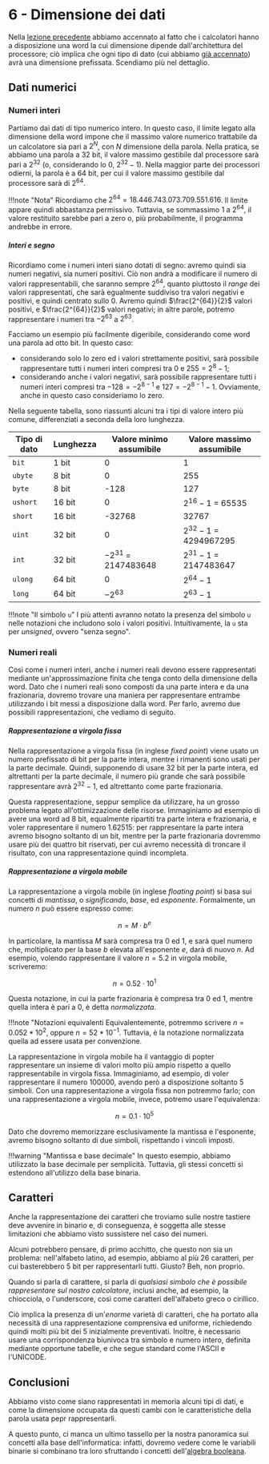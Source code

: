 # 6 - Dimensione dei dati

Nella [lezione precedente](05_sis_bin.md) abbiamo accennato al fatto che i calcolatori hanno a disposizione una word la cui dimensione dipende dall'architettura del processore; ciò implica che ogni tipo di dato (cui abbiamo [già accennato](02_data_repr.md)) avrà una dimensione prefissata. Scendiamo più nel dettaglio.

## Dati numerici

### Numeri interi

Partiamo dai dati di tipo numerico intero. In questo caso, il limite legato alla dimensione della word impone che il massimo valore numerico trattabile da un calcolatore sia pari a $2^N$, con $N$ dimensione della parola. Nella pratica, se abbiamo una parola a $32$ bit, il valore massimo gestibile dal processore sarà pari a $2^{32}$ (o, considerando lo $0$, $2^{32}-1$). Nella maggior parte dei processori odierni, la parola è a $64$ bit, per cui il valore massimo gestibile dal processore sarà di $2^{64}$.

!!!note "Nota"
    Ricordiamo che $2^{64} = 18.446.743.073.709.551.616$. Il limite appare quindi abbastanza permissivo. Tuttavia, se sommassimo $1$ a $2^{64}$, il valore restituito sarebbe pari a zero o, più probabilmente, il programma andrebbe in errore.

##### Interi e segno

Ricordiamo come i numeri interi siano dotati di segno: avremo quindi sia numeri negativi, sia numeri positivi. Ciò non andrà a modificare il numero di valori rappresentabili, che saranno sempre $2^{64}$, quanto piuttosto il *range* dei valori rappresentati, che sarà egualmente suddiviso tra valori negativi e positivi, e quindi centrato sullo $0$. Avremo quindi $\frac{2^{64}}{2}$ valori positivi, e $\frac{2^{64}}{2}$ valori negativi; in altre parole, potremo rappresentare i numeri tra $-2^{63}$ a $2^{63}$.

Facciamo un esempio più facilmente digeribile, considerando come word una parola ad otto bit. In questo caso:

- considerando solo lo zero ed i valori strettamente positivi, sarà possibile rappresentare tutti i numeri interi compresi tra $0$ e $255 = 2^{8}-1$;
- considerando anche i valori negativi, sarà possibile rappresentare tutti i numeri interi compresi tra $-128 = -2^{8-1}$ e $127 = -2^{8-1}-1$. Ovviamente, anche in questo caso consideriamo lo zero.

Nella seguente tabella, sono riassunti alcuni tra i tipi di valore intero più comune, differenziati a seconda della loro lunghezza.

| Tipo di dato | Lunghezza | Valore minimo assumibile | Valore massimo assumibile |
| ------------ | --------- | ------------------------ | ------------------------- |
| `bit`        | 1 bit     | 0                        | 1                         |
| `ubyte`      | 8 bit     | 0                        | 255                       |
| `byte`       | 8 bit     | -128                     | 127                       |
| `ushort`     | 16 bit    | 0                        | $2^{16} - 1$ = 65535      |
| `short`      | 16 bit    | -32768                   | 32767                     |
| `uint`       | 32 bit    | 0                        | $2^{32} - 1$ = 4294967295 |
| `int`        | 32 bit    | $-2^{31}$ = 2147483648   | $2^{31} - 1$ = 2147483647 |
| `ulong`      | 64 bit    | 0                        | $2^{64} - 1$              |
| `long`       | 64 bit    | $-2^{63}$                | $2^{63} - 1$              |

!!!note "Il simbolo `u`"
    I più attenti avranno notato la presenza del simbolo `u` nelle notazioni che includono solo i valori positivi. Intuitivamente, la `u` sta per *unsigned*, ovvero "senza segno".

### Numeri reali

Così come i numeri interi, anche i numeri reali devono essere rappresentati mediante un'approssimazione finita che tenga conto della dimensione della word. Dato che i numeri reali sono composti da una parte intera e da una frazionaria, dovremo trovare una maniera per rappresentare entrambe utilizzando i bit messi a disposizione dalla word. Per farlo, avremo due possibili rappresentazioni, che vediamo di seguito.

##### Rappresentazione a virgola fissa

Nella rappresentazione a virgola fissa (in inglese *fixed point*) viene usato un numero prefissato di bit per la parte intera, mentre i rimanenti sono usati per la parte decimale. Quindi, supponendo di usare $32$ bit per la parte intera, ed altrettanti per la parte decimale, il numero più grande che sarà possibile rappresentare avrà $2^{32}-1$, ed altrettanto come parte frazionaria.

Questa rappresentazione, seppur semplice da utilizzare, ha un grosso problema legato all'ottimizzazione delle risorse. Immaginiamo ad esempio di avere una word ad $8$ bit, equalmente ripartiti tra parte intera e frazionaria, e voler rappresentare il numero $1.62515$: per rappresentare la parte intera avremo bisogno soltanto di un bit, mentre per la parte frazionaria dovremmo usare più dei quattro bit riservati, per cui avremo necessità di troncare il risultato, con una rappresentazione quindi incompleta.

##### Rappresentazione a virgola mobile

La rappresentazione a virgola mobile (in inglese *floating point*) si basa sui concetti di *mantissa*, o *significando*, *base*, ed *esponente*. Formalmente, un numero $n$ può essere espresso come:

$$
n = M \cdot b^e
$$

In particolare, la mantissa $M$ sarà compresa tra $0$ ed $1$, e sarà quel numero che, moltiplicato per la base $b$ elevata all'esponente $e$, darà di nuovo $n$. Ad esempio, volendo rappresentare il valore $n = 5.2$ in virgola mobile, scriveremo:

$$
n = 0.52 \cdot 10^1
$$

Questa notazione, in cui la parte frazionaria è compresa tra $0$ ed $1$, mentre quella intera è pari a $0$, è detta *normalizzata*. 

!!!note "Notazioni equivalenti
    Equivalentemente, potremmo scrivere $n = 0.052 * 10^2$, oppure $n = 52 * 10^{-1}$. Tuttavia, è la notazione normalizzata quella ad essere usata per convenzione.

La rappresentazione in virgola mobile ha il vantaggio di popter rappresentare un insieme di valori molto più ampio rispetto a quello rappresentabile in virgola fissa. Immaginiamo, ad esempio, di voler rappresentare il numero $100000$, avendo però a disposizione soltanto $5$ simboli. Con una rappresentazione a virgola fissa non potremmo farlo; con una rappresentazione a virgola mobile, invece, potremo usare l'equivalenza:

$$
n = 0.1 \cdot 10^5
$$

Dato che dovremo memorizzare esclusivamente la mantissa e l'esponente, avremo bisogno soltanto di due simboli, rispettando i vincoli imposti.

!!!warning "Mantissa e base decimale"
    In questo esempio, abbiamo utilizzato la base decimale per semplicità. Tuttavia, gli stessi concetti si estendono all'utilizzo della base binaria.

## Caratteri

Anche la rappresentazione dei caratteri che troviamo sulle nostre tastiere deve avvenire in binario e, di conseguenza, è soggetta alle stesse limitazioni che abbiamo visto sussistere nel caso dei numeri.

Alcuni potrebbero pensare, di primo acchitto, che questo non sia un problema: nell'alfabeto latino, ad esempio, abbiamo al più 26 caratteri, per cui basterebbero $5$ bit per rappresentarli tutti. Giusto? Beh, non proprio.

Quando si parla di carattere, si parla di *qualsiasi simbolo che è possibile rappresentare sul nostro calcolatore*, inclusi anche, ad esempio, la chiocciola, o l'underscore, così come caratteri dell'alfabeto greco o cirillico.

Ciò implica la presenza di un'*enorme* varietà di caratteri, che ha portato alla necessità di una rappresentazione comprensiva ed uniforme, richiedendo quindi molti più bit dei $5$ inizialmente preventivati. Inoltre, è necessario usare una corrispondenza biunivoca tra simbolo e numero intero, definita mediante opportune tabelle, e che segue standard come l'ASCII e l'UNICODE.

## Conclusioni

Abbiamo visto come siano rappresentati in memoria alcuni tipi di dati, e come la dimensione occupata da questi cambi con le caratteristiche della parola usata pepr rappresentarli.

A questo punto, ci manca un ultimo tassello per la nostra panoramica sui concetti alla base dell'informatica: infatti, dovremo vedere come le variabili binarie si combinano tra loro sfruttando i concetti dell'[algebra booleana](07_boole.md).
